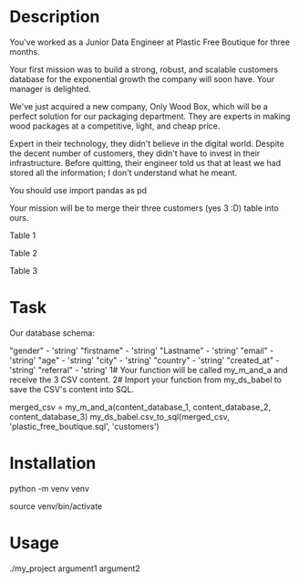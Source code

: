 # Description

You've worked as a Junior Data Engineer at Plastic Free Boutique for three months.

Your first mission was to build a strong, robust, and scalable customers database for the exponential growth the company will soon have. Your manager is delighted.

We've just acquired a new company, Only Wood Box, which will be a perfect solution for our packaging department. They are experts in making wood packages at a competitive, light, and cheap price.

Expert in their technology, they didn't believe in the digital world. Despite the decent number of customers, they didn't have to invest in their infrastructure. Before quitting, their engineer told us that at least we had stored all the information; I don't understand what he meant.

You should use import pandas as pd

Your mission will be to merge their three customers (yes 3 :D) table into ours.

Table 1

Table 2

Table 3

# Task

Our database schema:

"gender" - 'string'
"firstname" - 'string'
"Lastname" - 'string'
"email" - 'string'
"age" - 'string'
"city" - 'string'
"country" - 'string'
"created_at" - 'string'
"referral" - 'string'
1# Your function will be called my_m_and_a and receive the 3 CSV content. 2# Import your function from my_ds_babel to save the CSV's content into SQL.

merged_csv = my_m_and_a(content_database_1, content_database_2, content_database_3)
my_ds_babel.csv_to_sql(merged_csv, 'plastic_free_boutique.sql', 'customers')

# Installation

python -m venv venv

source venv/bin/activate

# Usage

./my_project argument1 argument2